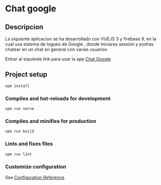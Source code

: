# Chat google

## Descripcion

La siquiente aplicacion se ha desarrollado con VUEJS 3 y firebase 9, en la cual usa sistema de logueo de Google , donde iniciaras session y podras chatear en un chat en general con varias usuarios

Entrar al siquiente link para usar la app [Chat Google](https://x0-game-5d542.web.app/)

## Project setup
```
npm install
```

### Compiles and hot-reloads for development
```
npm run serve
```

### Compiles and minifies for production
```
npm run build
```

### Lints and fixes files
```
npm run lint
```

### Customize configuration
See [Configuration Reference](https://cli.vuejs.org/config/).
